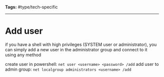 
**Tags:** #type/tech-specific  

---
# Add user
if you have a shell with high privileges (SYSTEM user or administrator), you can simply add a new user in the administrator group and connect to it using any method 

create user in powershell:
`net user <username> <password> /add`
add user to admin group:
`net localgroup administrators <username> /add`